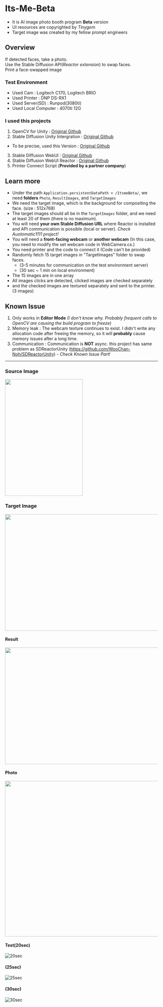 
# Its-Me-Beta
+ It is AI image photo booth program **Beta** version    
+ UI resources are copyrighted by _Tinygem_
+ Target image was created by my fellow prompt engineers
  
## Overview
If detected faces, take a photo.    
Use the Stable Diffusion API(_Reactor extension_) to swap faces.    
Print a face-swapped image
### Test Environment
+ Used Cam : Logitech C170, Logitech BRIO
+ Used Printer : DNP DS-RX1
+ Used Server(SD) : Runpod(3080ti)
+ Used Local Computer : 4070ti 12G

### I used this projects
1. OpenCV for Unity : [Original Github](https://github.com/EnoxSoftware/OpenCVForUnity)
2. Stable Diffusion Unity Intergration : [Original Github](https://github.com/dobrado76/Stable-Diffusion-Unity-Integration)
+ To be precise, used this Version : [Original Github](https://github.com/WooChan-Noh/SDReactorUnity)
3. Stable Diffusion WebUI : [Original Github](https://github.com/AUTOMATIC1111/stable-diffusion-webui)
4. Stable Diffusion WebUI Reactor : [Original Github](https://github.com/Gourieff/sd-webui-reactor)
5. Printer Connect Script (**Provided by a partner company**)
  
## Learn more
+ Under the path `Application.persistentDataPath + /ItsmeBeta/`, we need **folders** `Photo`, `ResultImages`, and `TargetImages` 
+ We need the target image, which is the background for compositing the face. (size : 512x768) 
+ The target images should all be in the `TargetImages` folder, and we need at least 20 of them (there is no maximum).
+ You will need **your own Stable Diffusion URL** where Reactor is installed and API communication is possible (local or server). _Check Auotomatic1111 project!_
+ You will need a **front-facing webcam** or **another webcam** (In this case, you need to modify the set webcam code in WebCamera.cs.)
+ You need printer and the code to connect it (Code can't be provided)
+ Randomly fetch 15 target images in "TargetImages" folder to swap faces.
  + (3-5 minutes for communication on the test environment server)
  + (30 sec ~ 1 min on local environment)
+ The 15 images are in one array
+ All images clicks are detected, clicked images are checked separately
+ and the checked images are textured separately and sent to the printer.(3 images)    


## Known Issue
1. Only works in **Editor Mode** _(I don't know why. Probably frequent calls to OpenCV are causing the build program to freeze)_
2. Memory leak : The webcam texture continues to exist. I didn't write any allocation code after freeing the memory, so it will **probably** cause memory issues after a long time.
3. Communication : Communication is **NOT** async. this project has same problem as SDReactorUnity (https://github.com/WooChan-Noh/SDReactorUnity)     _- Check Known Issue Part!_
***
### Source Image
<img src="https://github.com/WooChan-Noh/Its-Me-Beta/assets/103042258/d8acef24-995d-4bd3-9a75-509b7a99c903" width="256" height="384"/></br>        
### Target Image    
<img src="https://github.com/WooChan-Noh/Its-Me-Beta/assets/103042258/98b9e230-57f5-4b09-9b9e-83c6d8927888" width="768" height="384"/></br>      
#### Result
<img src="https://github.com/WooChan-Noh/Its-Me-Beta/assets/103042258/52b7467e-6b2f-4a66-b85b-6044f9a463f0" width="768" height="384"/></br>
#### Photo
<img src="https://github.com/WooChan-Noh/Its-Me-Beta/assets/103042258/5f27604b-7db7-4551-a6e8-957d68113ab5" width="640" height="512"/></br>
#### Test(20sec)
![20sec](https://github.com/WooChan-Noh/Its-Me-Beta/assets/103042258/e6214071-c539-4f0e-8f42-710ecb989a14)
#### (25sec)
![25sec](https://github.com/WooChan-Noh/Its-Me-Beta/assets/103042258/118ef37c-833c-4203-95c2-2042a3ba8e8c)
#### (30sec)
![30sec](https://github.com/WooChan-Noh/Its-Me-Beta/assets/103042258/ffafc062-e5f9-45b8-ae36-f64c0f7b336c)


